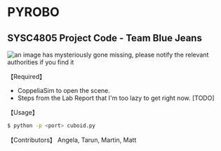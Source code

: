 # PYROBO
## SYSC4805 Project Code - Team Blue Jeans

![an image has mysteriously gone missing, please notify the relevant authorities if you find it](https://github.com/SYSC4805-Winter-2021/project-blue-jeans/master/misc/concept.png)

【Required】
 - CoppeliaSim to open the scene.
 - Steps from the Lab Report that I'm too lazy to get right now. [TODO]

【Usage】
```bash
$ python -p <port> cuboid.py
```

【Contributors】
Angela, Tarun, Martin, Matt